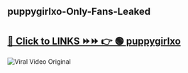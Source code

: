 
 ## puppygirlxo-Only-Fans-Leaked

# <h2><a href="https://clipsfans.com/puppygirlxo&ref=git">🔗 Click to LINKS ⏩⏩ 👉 🟢 puppygirlxo </a></h2>

<a href="https://clipsfans.com/puppygirlxo&ref=git" rel="nofollow" data-target="animated-image.originalLink"><img src="https://i.ibb.co.com/xMMVF88/686577567.gif" alt="Viral Video Original" style="max-width: 100%; display: inline-block;" data-target="animated-image.originalImage"></a>
